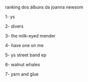 ranking dos álbuns da joanna newsom

1- ys

2- divers

3- the milk-eyed mender

4- have one on me

5- ys street band ep

6- walnut whales

7- yarn and glue

